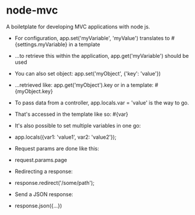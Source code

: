 
node-mvc
=========

A boiletplate for developing MVC applications with node js.

* For configuration, app.set('myVariable', 'myValue') translates to #{settings.myVariable} in a template
* ...to retrieve this within the application, app.get('myVariable') should be used
* You can also set object: app.set('myObject', {'key': 'value'})
* ...retrieved like: app.get('myObject').key or in a template: #{myObject.key}

* To pass data from a controller, app.locals.var = 'value' is the way to go.
* That's accessed in the template like so: #{var}
* It's also possible to set multiple variables in one go:
* app.locals({var1: 'value1', var2: 'value2'});

* Request params are done like this:
* request.params.page

* Redirecting a response:
* response.redirect('/some/path');

* Send a JSON response:
* response.json({...})
